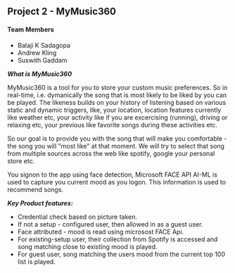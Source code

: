 ## Project 2 - MyMusic360
#### Team Members
* Balaji K Sadagopa
* Andrew Kling
* Suswith Gaddam

***What is MyMusic360***
<p>
MyMusic360 is a tool for you to store your custom music preferences. So in real-time, 
i.e. dymanically the song that is most likely to be liked by you can be played.
The likeness builds on your history of listening based on various static and dynamic triggers,
like, your location, location features currently like weather etc, 
your activity like if you are excercising (running), driving or relaxing etc,
your previous like favorite songs during these activities etc.
<p>
So our goal is to provide you with the song that will make you comfortable - the song you will "most like" at that moment.
We will try to select that song from multiple sources across the web like spotify, google your personal store etc.
<p>
You signon to the app using face detection, Microsoft FACE API AI-ML is used to capture you current mood as you logon. This information is used to recommend songs.

***Key Product features:***
* Credential check based on picture taken. 
* If not a setup - configured user, then allowed in as a guest user.
* Face attributed - mood is read using microsost FACE Api.
* For existing-setup user, their collection from Spotify is accessed and song matching close to existing mood is played.
* For guest user, song matching the users mood from the current top 100 list is played.

